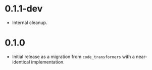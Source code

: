 # 0.1.1-dev

- Internal cleanup.

# 0.1.0

- Initial release as a migration from `code_transformers` with a near-identical
  implementation.
